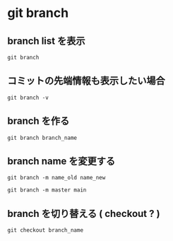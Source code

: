 
# git branch


## branch list を表示

```
git branch
```


## コミットの先端情報も表示したい場合

```
git branch -v
```


## branch を作る

```
git branch branch_name
```


## branch name を変更する

```
git branch -m name_old name_new
```

```
git branch -m master main
```


## branch を切り替える ( checkout ? )

```
git checkout branch_name
```



